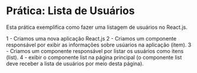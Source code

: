 # Prática: Lista de Usuários

Esta prática exemplifica como fazer uma listagem de usuários no React.js.

1 - Criamos uma nova aplicação React.js
2 - Criamos um componente responsável por exibir as informações sobre usúarios na aplicação (item).
3 - Criamos um componente responsável por listar os usuários como itens (list).
4 - exibir o componente list na página principal (o componente list deve receber a lista de usuários por meio desta página).
